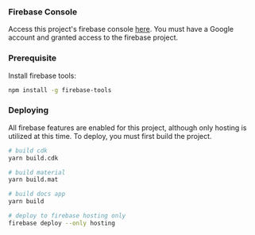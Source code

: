 ### Firebase Console

Access this project's firebase console [here](https://console.firebase.google.com/u/0/project/uiux-material/overview). 
You must have a Google account and granted access to the firebase project.

### Prerequisite

Install firebase tools:

```bash
npm install -g firebase-tools
```

### Deploying

All firebase features are enabled for this project, although only hosting
is utilized at this time. To deploy, you must first build the project.

```bash
# build cdk
yarn build.cdk

# build material
yarn build.mat

# build docs app
yarn build

# deploy to firebase hosting only
firebase deploy --only hosting

```
